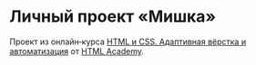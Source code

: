 # Личный проект «Мишка» 

Проект из онлайн‑курса [HTML и CSS. Адаптивная вёрстка и автоматизация](https://htmlacademy.ru/intensive/adaptive) от [HTML Academy](https://htmlacademy.ru).
